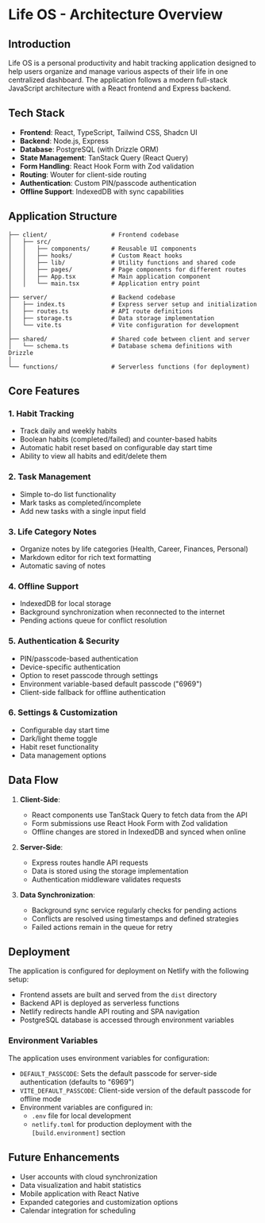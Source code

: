 # Life OS - Architecture Overview

## Introduction

Life OS is a personal productivity and habit tracking application designed to help users organize and manage various aspects of their life in one centralized dashboard. The application follows a modern full-stack JavaScript architecture with a React frontend and Express backend.

## Tech Stack

- **Frontend**: React, TypeScript, Tailwind CSS, Shadcn UI
- **Backend**: Node.js, Express
- **Database**: PostgreSQL (with Drizzle ORM)
- **State Management**: TanStack Query (React Query)
- **Form Handling**: React Hook Form with Zod validation
- **Routing**: Wouter for client-side routing
- **Authentication**: Custom PIN/passcode authentication
- **Offline Support**: IndexedDB with sync capabilities

## Application Structure

```
├── client/                  # Frontend codebase
│   ├── src/
│   │   ├── components/      # Reusable UI components
│   │   ├── hooks/           # Custom React hooks
│   │   ├── lib/             # Utility functions and shared code
│   │   ├── pages/           # Page components for different routes
│   │   ├── App.tsx          # Main application component
│   │   └── main.tsx         # Application entry point
│
├── server/                  # Backend codebase
│   ├── index.ts             # Express server setup and initialization
│   ├── routes.ts            # API route definitions
│   ├── storage.ts           # Data storage implementation
│   └── vite.ts              # Vite configuration for development
│
├── shared/                  # Shared code between client and server
│   └── schema.ts            # Database schema definitions with Drizzle
│
└── functions/               # Serverless functions (for deployment)
```

## Core Features

### 1. Habit Tracking

- Track daily and weekly habits
- Boolean habits (completed/failed) and counter-based habits
- Automatic habit reset based on configurable day start time
- Ability to view all habits and edit/delete them

### 2. Task Management

- Simple to-do list functionality
- Mark tasks as completed/incomplete
- Add new tasks with a single input field

### 3. Life Category Notes

- Organize notes by life categories (Health, Career, Finances, Personal)
- Markdown editor for rich text formatting
- Automatic saving of notes

### 4. Offline Support

- IndexedDB for local storage
- Background synchronization when reconnected to the internet
- Pending actions queue for conflict resolution

### 5. Authentication & Security

- PIN/passcode-based authentication
- Device-specific authentication
- Option to reset passcode through settings
- Environment variable-based default passcode ("6969")
- Client-side fallback for offline authentication

### 6. Settings & Customization

- Configurable day start time
- Dark/light theme toggle
- Habit reset functionality
- Data management options

## Data Flow

1. **Client-Side**:
   - React components use TanStack Query to fetch data from the API
   - Form submissions use React Hook Form with Zod validation
   - Offline changes are stored in IndexedDB and synced when online

2. **Server-Side**:
   - Express routes handle API requests
   - Data is stored using the storage implementation
   - Authentication middleware validates requests

3. **Data Synchronization**:
   - Background sync service regularly checks for pending actions
   - Conflicts are resolved using timestamps and defined strategies
   - Failed actions remain in the queue for retry

## Deployment

The application is configured for deployment on Netlify with the following setup:

- Frontend assets are built and served from the `dist` directory
- Backend API is deployed as serverless functions
- Netlify redirects handle API routing and SPA navigation
- PostgreSQL database is accessed through environment variables

### Environment Variables

The application uses environment variables for configuration:

- `DEFAULT_PASSCODE`: Sets the default passcode for server-side authentication (defaults to "6969")
- `VITE_DEFAULT_PASSCODE`: Client-side version of the default passcode for offline mode
- Environment variables are configured in:
  - `.env` file for local development
  - `netlify.toml` for production deployment with the `[build.environment]` section

## Future Enhancements

- User accounts with cloud synchronization
- Data visualization and habit statistics
- Mobile application with React Native
- Expanded categories and customization options
- Calendar integration for scheduling